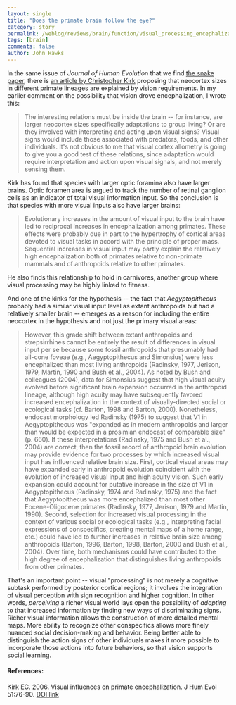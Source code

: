 ```yaml
---
layout: single 
title: "Does the primate brain follow the eye?" 
category: story
permalink: /weblog/reviews/brain/function/visual_processing_encephalization_kirk_2006.html
tags: [brain] 
comments: false 
author: John Hawks 
---
```



<p>
In the same issue of <i>Journal of Human Evolution</i> that we find <a href="http://johnhawks.net/weblog/reviews/behavior/snakes_isbell_2006.html">the snake paper</a>, there is <a href="http://dx.doi.org/10.1016/j.jhevol.2006.01.005">an article by Christopher Kirk</a> proposing that neocortex sizes in different primate lineages are explained by vision requirements. In my earlier comment on the possibility that vision drove encephalization, I wrote this: 
</p>

<blockquote>The interesting relations must be inside the brain -- for instance, are larger neocortex sizes specifically adaptations to group living? Or are they involved with interpreting and acting upon visual signs? Visual signs would include those associated with predators, foods, and other individuals. It's not obvious to me that visual cortex allometry is going to give you a good test of these relations, since adaptation would require interpretation and action upon visual signals, and not merely sensing them.</blockquote>

<p>
Kirk has found that species with larger optic foramina also have larger brains. Optic foramen area is argued to track the number of retinal ganglion cells as an indicator of total visual information input. So the conclusion is that species with more visual inputs also have larger brains: 
</p>

<blockquote>Evolutionary increases in the amount of visual input to the brain have led to reciprocal increases in encephalization among primates. These effects were probably due in part to the hypertrophy of cortical areas devoted to visual tasks in accord with the principle of proper mass. Sequential increases in visual input may partly explain the relatively high encephalization both of primates relative to non-primate mammals and of anthropoids relative to other primates.</blockquote>

<p>
He also finds this relationship to hold in carnivores, another group where visual processing may be highly linked to fitness. 
</p>

<p>
And one of the kinks for the hypothesis -- the fact that <i>Aegyptopithecus</i> probably had a similar visual input level as extant anthropoids but had a relatively smaller brain -- emerges as a reason for including the entire neocortex in the hypothesis and not just the primary visual areas: 
</p>

<blockquote>However, this grade shift between extant anthropoids and strepsirrhines cannot be entirely the result of differences in visual input per se because some fossil anthropoids that presumably had all-cone foveae (e.g., Aegyptopithecus and Simonsius) were less encephalized than most living anthropoids (Radinsky, 1977, Jerison, 1979, Martin, 1990 and Bush et al., 2004). As noted by Bush and colleagues (2004), data for Simonsius suggest that high visual acuity evolved before significant brain expansion occurred in the anthropoid lineage, although high acuity may have subsequently favored increased encephalization in the context of visually-directed social or ecological tasks (cf. Barton, 1998 and Barton, 2000). Nonetheless, endocast morphology led Radinsky (1975) to suggest that V1 in Aegyptopithecus was "expanded as in modern anthropoids and larger than would be expected in a prosimian endocast of comparable size" (p. 660). If these interpretations (Radinsky, 1975 and Bush et al., 2004) are correct, then the fossil record of anthropoid brain evolution may provide evidence for two processes by which increased visual input has influenced relative brain size. First, cortical visual areas may have expanded early in anthropoid evolution coincident with the evolution of increased visual input and high acuity vision. Such early expansion could account for putative increase in the size of V1 in Aegyptopithecus (Radinsky, 1974 and Radinsky, 1975) and the fact that Aegyptopithecus was more encephalized than most other Eocene-Oligocene primates (Radinsky, 1977, Jerison, 1979 and Martin, 1990). Second, selection for increased visual processing in the context of various social or ecological tasks (e.g., interpreting facial expressions of conspecifics, creating mental maps of a home range, etc.) could have led to further increases in relative brain size among anthropoids (Barton, 1996, Barton, 1998, Barton, 2000 and Bush et al., 2004). Over time, both mechanisms could have contributed to the high degree of encephalization that distinguishes living anthropoids from other primates.</blockquote>

<p>
That's an important point -- visual "processing" is not merely a cognitive subtask performed by posterior cortical regions; it involves the integration of visual perception with sign recognition and higher cognition. In other words, <i>perceiving</i> a richer visual world lays open the possibility of <i>adapting</i> to that increased information by finding new ways of discriminating signs. Richer visual information allows the construction of more detailed mental maps. More ability to recognize other conspecifics allows more finely nuanced social decision-making and behavior. Being better able to distinguish the action signs of other individuals makes it more possible to incorporate those actions into future behaviors, so that vision supports social learning. 
</p>

<h4>References:</h4>

<p class="cite">Kirk EC. 2006. Visual influences on primate encephalization. J Hum Evol 51:76-90. <a href="http://dx.doi.org/10.1016/j.jhevol.2006.01.005">DOI link</a></p>

